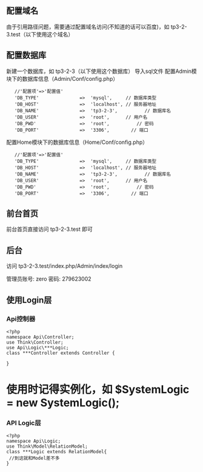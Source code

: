 ﻿## 配置域名
 
 由于引用路径问题，需要通过配置域名访问(不知道的话可以百度)，如 tp3-2-3.test（以下使用这个域名）
 
 ## 配置数据库
 
 新建一个数据库，如 tp3-2-3（以下使用这个数据库）
 导入sql文件
 配置Admin模块下的数据库信息（Admin/Conf/config.php）
 
 ```
    //'配置项'=>'配置值'
    'DB_TYPE'               =>  'mysql',     // 数据库类型
    'DB_HOST'               =>  'localhost', // 服务器地址
    'DB_NAME'               =>  'tp3-2-3',          // 数据库名
    'DB_USER'               =>  'root',      // 用户名
    'DB_PWD'                =>  'root',          // 密码
    'DB_PORT'               =>  '3306',        // 端口
 ```
配置Home模块下的数据库信息（Home/Conf/config.php）
 
 ```
    //'配置项'=>'配置值'
    'DB_TYPE'               =>  'mysql',     // 数据库类型
    'DB_HOST'               =>  'localhost', // 服务器地址
    'DB_NAME'               =>  'tp3-2-3',          // 数据库名
    'DB_USER'               =>  'root',      // 用户名
    'DB_PWD'                =>  'root',          // 密码
    'DB_PORT'               =>  '3306',        // 端口
 ```
 
 ## 前台首页
 
 前台首页直接访问 tp3-2-3.test 即可
 
 ## 后台
 
 访问 tp3-2-3.test/index.php/Admin/index/login
 
 管理员账号: zero
 密码: 279623002
 
 ## 使用Login层
 
 ### Api控制器
 
 ```
 <?php
 namespace Api\Controller;
 use Think\Controller;
 use Api\Logic\***Logic;
 class ***Controller extends Controller {
 
 }
 ```
 使用时记得实例化，如 $SystemLogic = new SystemLogic();
 ===
 
 ### API Logic层
 
 ```
<?php 
 namespace Api\Logic;
 use Think\Model\RelationModel;
 class ***Logic extends RelationModel{
  //到这就和Model差不多
 }
 ```

